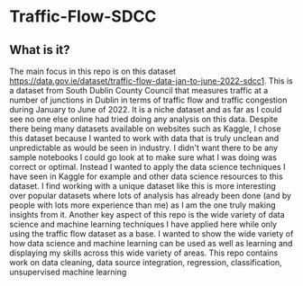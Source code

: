 # Traffic-Flow-SDCC
## What is it?
The main focus in this repo is on this dataset https://data.gov.ie/dataset/traffic-flow-data-jan-to-june-2022-sdcc1. This is a dataset from South Dublin County Council that measures traffic at a number of junctions in Dublin in terms of traffic flow and traffic congestion during January to June of 2022. It is a niche dataset and as far as I could see no one else online had tried doing any analysis on this data.
Despite there being many datasets available on websites such as Kaggle, I chose this dataset because I wanted to work with data that is truly unclean and unpredictable as would be seen in industry. I didn't want there to be any sample notebooks I could go look at to make sure what I was doing was correct or optimal. Instead I wanted to apply the data science techniques I have seen in Kaggle for example and other data science resources to this dataset. I find working with a unique dataset like this is more interesting over popular datasets where lots of analysis has already been done (and by people with lots more experience than me) as I am the one truly making insights from it. 
Another key aspect of this repo is the wide variety of data science and machine learning techniques I have applied here while only using the traffic flow dataset as a base. I wanted to show the wide variety of how data science and machine learning can be used as well as learning and displaying my skills across this wide variety of areas. This repo contains work on data cleaning, data source integration, regression, classification, unsupervised machine learning 

